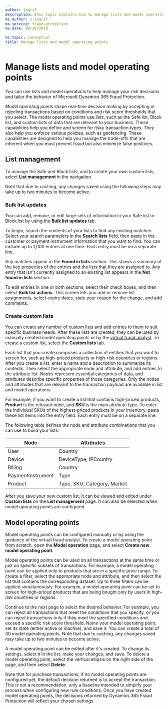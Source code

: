 ```yaml
---
author: jegrif
description: This topic explains how to manage lists and model operating points in Microsoft Dynamics 365 Fraud Protection.
ms.author: v-jegrif
ms.service: fraud-protection
ms.date: 08/20/2019

ms.topic: conceptual
title: Manage lists and model operating points
---
```


# Manage lists and model operating points

You can use lists and model operations to help manage your risk decisions and tailor the behavior of Microsoft Dynamics 365 Fraud Protection.

*Model operating points* shape real-time decision making by accepting or rejecting transactions based on conditions and risk score thresholds that you select. The model operating points use *lists*, such as the Safe list, Block list, and custom lists of data that are relevant to your business. These capabilities help you define and screen for risky transaction types. They also help you enforce various policies, such as geofencing. These capabilities are designed to help you manage the trade-offs that are inherent when you must prevent fraud but also minimize false positives.

## List management

To manage the Safe and Block lists, and to create your own custom lists, select **List management** in the navigation.

Note that due to caching, any changes saved using the following steps may take up to two minutes to become active.

### Bulk list updates

You can add, remove, or edit large sets of information in your Safe list or Block list by using the **Bulk list updates** tab.

To begin, search the contents of your lists to find any existing matches. Select your search parameters in the **Search lists** field,  then paste in the customer or payment instrument information that you want to find. You can include up to 1,000 entries at one time. Each entry must be on a separate line.

Any matches appear in the **Found in lists** section. This shows a summary of the key properties of the entries and the lists that they are assigned to. Any entry that isn't currently assigned to an existing list appears in the **Not found in lists** section.

To edit entries in one or both sections, select their check boxes, and then select **Bulk list actions**. This screen lets you add or remove list assignments, select expiry dates, state your reason for the change, and add comments.

### Create custom lists

You can create any number of custom lists and add entries to them to suit specific business needs. After these lists are created, they can be used by manually created model operating points or by the [virtual fraud analyst](virtual-fraud-analyst.md). To create a custom list, select the **Custom lists** tab.

Each list that you create comprises a collection of entities that you want to screen for, such as high-priced products or high-risk countries or regions. After you create a list, enter a name and a description to summarize its contents. Then select the appropriate node and attribute, and add entries to the attribute list. *Nodes* represent essential categories of data, and *attributes* describe specific properties of those categories. Only the nodes and attributes that are relevant to the transaction payload are available in list and model operations.

For example, if you want to create a list that contains high-priced products, **Product** is the relevant node, and **SKU** is the main attribute type. To enter the individual SKUs of the highest-priced products in your inventory, paste these list items into the entry field. Each entry must be on a separate line.

The following table defines the node and attribute combinations that you can use to build your lists.

| Node | Attributes 
|---|---|
| User | Country |
| Device | DeviceType, IPCountry |
| Billing | Country |
| PaymentInstrument | Type |
| Product | Type, SKU, Category, Market |

After you save your new custom list, it can be viewed and edited under **Custom lists** on the **List management** page. It can also be selected when model operating points are configured.

## Model operating points

Model operating points can be configured manually or by using the guidance of the virtual fraud analyst. To create a model operating point from scratch, open the **Model operation** page, and select **Create new model operating point**.

Model operating points can be used on all transactions at the same time or just on specific subsets of transactions. For example, a model operating point can be applied only to products that are in a specific price range. To create a filter, select the appropriate node and attribute, and then select the list that contains the corresponding dataset. Up to three filters can be applied simultaneously. For example, a model operating point can be set to screen for high-priced products that are being bought only by users in high-risk countries or regions.

Continue to the next page to select the desired behavior. For example, you can reject all transactions that meet the conditions that you specify, or you can reject transactions only if they meet the specified conditions and exceed a specific risk score threshold. Name your model operating point, set its state (either active or inactive), and save it. You can create a total of 30 model operating points. Note that due to caching, any changes saved may take up to two minutes to become active.

A model operating point can be edited after it's created. To change its settings, select it in the list, make your changes, and save. To delete a model operating point, select the vertical ellipsis on the right side of the page, and then select **Delete**.

Note that for purchase transactions, if no model operating points are configured yet, the default decision returned is to accept the transaction. This is not a recommendation, only a baseline intended to simplify your process when configuring new rule conditions. Once you have created model operating points, the decisions returned by Dynamics 365 Fraud Protection will reflect your chosen settings.
